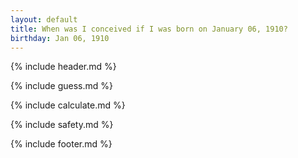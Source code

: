 ```yaml
---
layout: default
title: When was I conceived if I was born on January 06, 1910?
birthday: Jan 06, 1910
---
```


{% include header.md %}

{% include guess.md %}

{% include calculate.md %}

{% include safety.md %}

{% include footer.md %}



